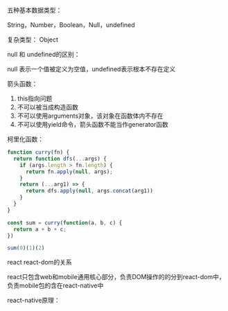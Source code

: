 五种基本数据类型：

String，Number，Boolean，Null，undefined

复杂类型： Object

null 和 undefined的区别：

null 表示一个值被定义为空值，undefined表示根本不存在定义



箭头函数：

1. this指向问题
2. 不可以被当成构造函数
3. 不可以使用arguments对象，该对象在函数体内不存在
4. 不可以使用yield命令，箭头函数不能当作generator函数



柯里化函数：

```js
function curry(fn) {
  return function dfs(...args) {
    if (args.length > fn.length) {
      return fn.apply(null, args);
    }
    return (...arg1) => {
      return dfs.apply(null, args.concat(arg1))
    }
  }
}

const sum = curry(function(a, b, c) {
  return a + b + c;
})

sum(0)(1)(2)
```

react react-dom的关系



react只包含web和mobile通用核心部分，负责DOM操作的的分到react-dom中，负责mobile包的含在react-native中





react-native原理：

